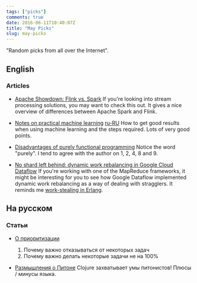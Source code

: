 ```yaml
---
tags: ["picks"]
comments: true
date: 2016-06-11T10:40:07Z
title: "May Picks"
slug: may-picks
---
```


"Random picks from all over the Internet".

<!--more-->

## English

### Articles

* [Apache Showdown: Flink vs. Spark](https://tech.zalando.de/blog/apache-showdown-flink-vs.-spark/)
  If you're looking into stream processing solutions, you may want to check this out. It gives a nice overview of differences between Apache Spark and Flink.

* [Notes on practical machine learning](https://alexott.blogspot.ru/2016/06/notes-on-practical-machine-learning.html)
  [ru-RU](https://alexott-ru.blogspot.ru/2016/06/blog-post.html)
  How to get good results when using machine learning and the steps required. Lots of very good points.

* [Disadvantages of purely functional programming](https://flyingfrogblog.blogspot.ru/2016/05/disadvantages-of-purely-functional.html)
  Notice the word "purely". I tend to agree with the author on 1, 2, 4, 8 and 9.

* [No shard left behind: dynamic work rebalancing in Google Cloud Dataflow](https://cloud.google.com/blog/big-data/2016/05/no-shard-left-behind-dynamic-work-rebalancing-in-google-cloud-dataflow)
  If you're working with one of the MapReduce frameworks, it might be interesting for you to see how Google Dataflow implemented dynamic work rebalancing as a way of dealing with stragglers. It reminds me [work-stealing in Erlang](https://jlouisramblings.blogspot.ru/2013/01/how-erlang-does-scheduling.html).

## На русском

### Статьи

* [О приоритизации](https://medium.com/@allo/%D0%BE-%D0%BF%D1%80%D0%B8%D0%BE%D1%80%D0%B8%D1%82%D0%B8%D0%B7%D0%B0%D1%86%D0%B8%D0%B8-7f0556b49fcb#.e0yc5a48y)
  1) Почему важно отказываться от некоторых задач
  2) Почему важно делать некоторые задачи не на 100%

* [Размышления о Питоне](http://grishaev.me/python)
  Clojure захватывает умы питонистов! Плюсы / минусы языка.
